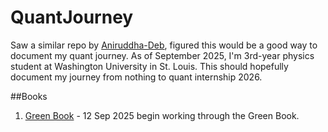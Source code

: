 # QuantJourney
Saw a similar repo by [Aniruddha-Deb](https://github.com/Aniruddha-Deb/quant-prep/tree/main), figured this would be a good way to document my quant journey. As of September 2025, I'm 3rd-year physics student at Washington University in St. Louis. This should hopefully document my journey from nothing to quant internship 2026.

##Books

1. [Green Book](https://academyflex.com/wp-content/uploads/2024/03/a-practical-guide-to-quantitative-finance-interviews.pdf) - 12 Sep 2025 begin working through the Green Book.
